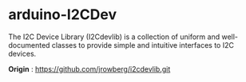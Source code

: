 # arduino-I2CDev
The I2C Device Library (I2Cdevlib) is a collection of uniform and well-documented classes to provide simple and intuitive interfaces to I2C devices.


**Origin** : https://github.com/jrowberg/i2cdevlib.git
